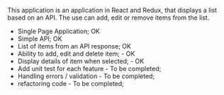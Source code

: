 This application is an application in React and Redux, that displays a list based on an API. The use can add, edit or remove items from the list.

- Single Page Application; OK
- Simple API; OK
- List of items from an API response; OK
- Ability to add, edit and delete item; - OK
- Display details of item when selected; - OK
- Add unit test for each feature - To be completed;
- Handling errors / validation - To be completed;
- refactoring code - To be completed;


